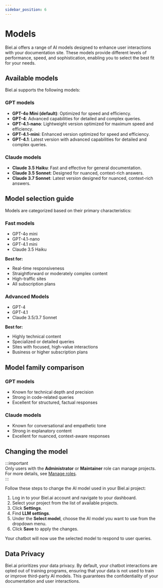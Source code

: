 ```yaml
---
sidebar_position: 6
---
```


# Models

Biel.ai offers a range of AI models designed to enhance user interactions with your documentation site. These models provide different levels of performance, speed, and sophistication, enabling you to select the best fit for your needs.

## Available models

Biel.ai supports the following models:

### GPT models
- **GPT-4o Mini (default)**: Optimized for speed and efficiency.
- **GPT-4**: Advanced capabilities for detailed and complex queries.  
- **GPT-4.1-nano**: Lightweight version optimized for maximum speed and efficiency.
- **GPT-4.1-mini**: Enhanced version optimized for speed and efficiency.  
- **GPT-4.1**: Latest version with advanced capabilities for detailed and complex queries.  

### Claude models
- **Claude 3.5 Haiku**: Fast and effective for general documentation.  
- **Claude 3.5 Sonnet**: Designed for nuanced, context-rich answers.  
- **Claude 3.7 Sonnet**: Latest version designed for nuanced, context-rich answers.  

## Model selection guide

Models are categorized based on their primary characteristics:

### Fast models
- GPT-4o mini
- GPT-4.1-nano
- GPT-4.1 mini
- Claude 3.5 Haiku

**Best for:**
- Real-time responsiveness
- Straightforward or moderately complex content
- High-traffic sites
- All subscription plans

### Advanced Models
- GPT-4
- GPT-4.1
- Claude 3.5/3.7 Sonnet

**Best for:**
- Highly technical content
- Specialized or detailed queries
- Sites with focused, high-value interactions
- Business or higher subscription plans

## Model family comparison

### GPT models
- Known for technical depth and precision
- Strong in code-related queries
- Excellent for structured, factual responses

### Claude models
- Known for conversational and empathetic tone
- Strong in explanatory content
- Excellent for nuanced, context-aware responses


## Changing the model

:::important  
Only users with the **Administrator** or **Maintainer** role can manage projects. For more details, see [Manage roles](../administration/roles.md).  
:::

Follow these steps to change the AI model used in your Biel.ai project:

1. Log in to your Biel.ai account and navigate to your dashboard.  
2. Select your project from the list of available projects.  
3. Click **Settings**.
4. Find **LLM settings**.
5. Under the **Select model**, choose the AI model you want to use from the dropdown menu.  
6. Click **Save** to apply the changes.  

Your chatbot will now use the selected model to respond to user queries.  

## Data Privacy

Biel.ai prioritizes your data privacy. By default, your chatbot interactions are opted out of training programs, ensuring that your data is not used to train or improve third-party AI models. This guarantees the confidentiality of your documentation and user interactions.
